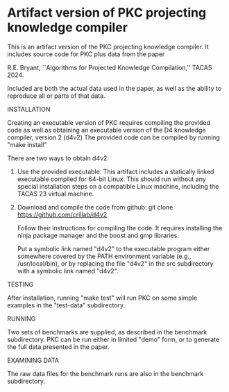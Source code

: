 # Artifact version of PKC projecting knowledge compiler

This is an artifact version of the PKC projecting knowledge
compiler.  It includes source code for PKC plus data from the paper

  R.E. Bryant, ``Algorithms for Projected Knowledge Compilation,''
  TACAS 2024.

Included are both the actual data used in the paper, as well as the
ability to reproduce all or parts of that data.

INSTALLATION

Creating an executable version of PKC requires compiling the provided
code as well as obtaining an executable version of the D4 knowledge
compiler, version 2 (d4v2)  The provided code can be compiled by running
"make install"

There are two ways to obtain d4v2:

1. Use the provided executable.  This artifact includes a statically
   linked executable compiled for 64-bit Linux.  This should run
   without any special installation steps on a compatible Linux
   machine, including the TACAS 23 virtual machine.

2. Download and compile the code from github:
   	    git clone https://github.com/crillab/d4v2

   Follow their instructions for compiling the code.  It requires
   installing the ninja package manager and the boost and gmp libraries.

   Put a symbolic link named "d4v2" to the executable program either
   somewhere covered by the PATH environment variable (e.g.,
   /usr/local/bin), or by replacing the file "d4v2" in the src
   subdirectory with a symbolic link named "d4v2".

TESTING

After installation, running "make test" will run PKC on some simple
examples in the "test-data" subdirectory.

RUNNING

Two sets of benchmarks are supplied, as described in the benchmark
subdirectory.  PKC can be run either in limited "demo" form, or
to generate the full data presented in the paper.

EXAMINING DATA

The raw data files for the benchmark runs are also in the benchmark
subdirectory.
